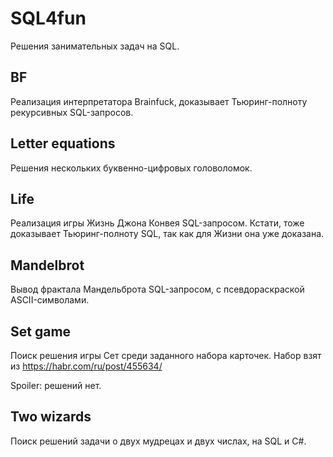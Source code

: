 # SQL4fun

Решения занимательных задач на SQL.

## BF

Реализация интерпретатора Brainfuck, доказывает Тьюринг-полноту рекурсивных SQL-запросов.

## Letter equations

Решения нескольких буквенно-цифровых головоломок.

## Life

Реализация игры Жизнь Джона Конвея SQL-запросом. Кстати, тоже доказывает Тьюринг-полноту SQL, так как для Жизни она уже доказана.

## Mandelbrot

Вывод фрактала Мандельброта SQL-запросом, с псевдораскраской ASCII-символами.

## Set game

Поиск решения игры Сет среди заданного набора карточек. Набор взят из https://habr.com/ru/post/455634/

Spoiler: решений нет.

## Two wizards

Поиск решений задачи о двух мудрецах и двух числах, на SQL и C#.
